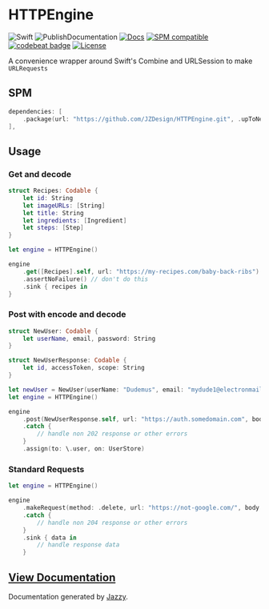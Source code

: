 # HTTPEngine
![Swift](https://github.com/JZDesign/HTTPEngine/workflows/Swift/badge.svg) ![PublishDocumentation](https://github.com/JZDesign/HTTPEngine/workflows/PublishDocumentation/badge.svg) [![Docs](https://img.shields.io/badge/Jazzy-Documentation-634fb3.svg?style=flat)](https://jzdesign.github.io/HTTPEngine/) [![SPM compatible](https://img.shields.io/badge/SPM-Compatible-e66f20.svg?style=flat)](https://github.com/apple/swift-package-manager) [![codebeat badge](https://codebeat.co/badges/839231b0-5d79-4115-af21-dacf4f38457f)](https://codebeat.co/projects/github-com-jzdesign-httpengine-master) [![License](https://img.shields.io/badge/License-MIT-335577.svg?style=flat)](https://github.com/JZDesign/HTTPEngine/blob/master/LICENSE) 

A convenience wrapper around Swift's Combine and URLSession to make `URLRequests`

## SPM
```swift
dependencies: [
    .package(url: "https://github.com/JZDesign/HTTPEngine.git", .upToNextMajor(from: "0.2.0"))
],
```


## Usage
### Get and decode
```swift
struct Recipes: Codable {
    let id: String
    let imageURLs: [String]
    let title: String
    let ingredients: [Ingredient]
    let steps: [Step]
}

let engine = HTTPEngine()

engine
    .get([Recipes].self, url: "https://my-recipes.com/baby-back-ribs")
    .assertNoFailure() // don't do this
    .sink { recipes in
}

```

### Post with encode and decode

```swift
struct NewUser: Codable {
    let userName, email, password: String
}

struct NewUserResponse: Codable {
    let id, accessToken, scope: String
}

let newUser = NewUser(userName: "Dudemus", email: "mydude1@electronmail.com", password: "This_R3@LLy_5h0uld_b3_encrypt3d")
let engine = HTTPEngine()

engine
    .post(NewUserResponse.self, url: "https://auth.somedomain.com", body: newUser, validator: { $0 == 202 })
    .catch {
        // handle non 202 response or other errors
    }
    .assign(to: \.user, on: UserStore)

```

### Standard Requests

```swift 
let engine = HTTPEngine()

engine
    .makeRequest(method: .delete, url: "https://not-google.com/", body: data, header: headers, validator: { $0 == 204 })
    .catch {
        // handle non 204 response or other errors
    }
    .sink { data in
        // handle response data
    }
```


## [View Documentation](https://jzdesign.github.io/HTTPEngine/)

Documentation generated by [Jazzy](https://github.com/realm/jazzy).